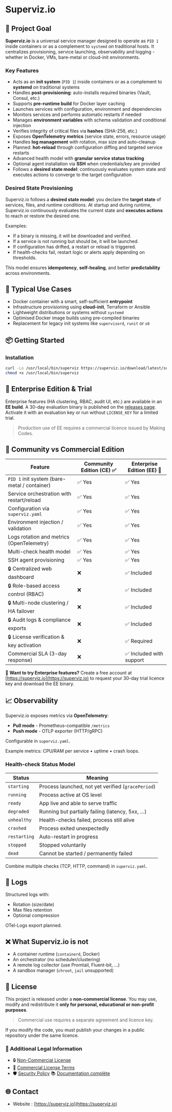 # Superviz.io

## 🧠 Project Goal

**Superviz.io** is a universal service manager designed to operate as `PID 1` inside containers or as a complement to `systemd` on traditional hosts. It centralizes provisioning, service launching, observability and logging - whether in Docker, VMs, bare-metal or cloud-init environments.

### Key Features

* Acts as an **init system** (`PID 1`) inside containers or as a complement to **systemd** on traditional systems
* Handles **post-provisioning**: auto-installs required binaries (Vault, Consul, etc.)
* Supports **pre-runtime build** for Docker layer caching
* Launches services with configuration, environment and dependencies
* Monitors services and performs automatic restarts if needed
* Manages **environment variables** with schema validation and conditional injection
* Verifies integrity of critical files via **hashes** (SHA-256, etc.)
* Exposes **OpenTelemetry metrics** (service state, errors, resource usage)
* Handles **log management** with rotation, max size and auto-cleanup
* Planned: **hot-reload** through configuration diffing and targeted service restarts
* Advanced health model with **granular service status tracking**
* Optional agent installation via **SSH** when credentials/key are provided
* Follows a **desired state model**: continuously evaluates system state and executes actions to converge to the target configuration

### Desired State Provisioning

Superviz.io follows a **desired state model**: you declare the **target state** of services, files, and runtime conditions. At startup and during runtime, Superviz.io continuously evaluates the current state and **executes actions** to reach or restore the desired one.

Examples:

* If a binary is missing, it will be downloaded and verified.
* If a service is not running but should be, it will be launched.
* If configuration has drifted, a restart or reload is triggered.
* If health-checks fail, restart logic or alerts apply depending on thresholds.

This model ensures **idempotency**, **self-healing**, and better **predictability** across environments.

## 🚠 Typical Use Cases

* Docker container with a smart, self-sufficient **entrypoint**
* Infrastructure provisioning using **cloud-init**, Terraform or Ansible
* Lightweight distributions or systems without `systemd`
* Optimised Docker image builds using pre-compiled binaries
* Replacement for legacy init systems like `supervisord`, `runit` or `s6`

## 📦 Getting Started

### Installation

```bash
curl -Lo /usr/local/bin/superviz https://superviz.io/download/latest/superviz-linux-amd64
chmod +x /usr/local/bin/superviz
```

## 💼 Enterprise Edition & Trial

Enterprise features (HA clustering, RBAC, audit UI, etc.) are available in an **EE build**.
A 30-day evaluation binary is published on the [releases page](https://github.com/kodflow/superviz.io/releases).
Activate it with an evaluation key or run without `LICENSE_KEY` for a limited trial.

> Production use of EE requires a commercial licence issued by Making Codes.

## 🥉 Community vs Commercial Edition

| Feature                                      | Community Edition (CE) ✅ | Enterprise Edition (EE) 💼 |
| -------------------------------------------- | ------------------------ | -------------------------- |
| `PID 1` init system (bare-metal / container) | ✅ Yes                    | ✅ Yes                      |
| Service orchestration with restart/reload    | ✅ Yes                    | ✅ Yes                      |
| Configuration via `superviz.yaml`            | ✅ Yes                    | ✅ Yes                      |
| Environment injection / validation           | ✅ Yes                    | ✅ Yes                      |
| Logs rotation and metrics (OpenTelemetry)    | ✅ Yes                    | ✅ Yes                      |
| Multi-check health model                     | ✅ Yes                    | ✅ Yes                      |
| SSH agent provisioning                       | ✅ Yes                    | ✅ Yes                      |
| 🔒 Centralized web dashboard                 | ❌                        | ✅ Included                 |
| 🔒 Role-based access control (RBAC)          | ❌                        | ✅ Included                 |
| 🔒 Multi-node clustering / HA failover       | ❌                        | ✅ Included                 |
| 🔒 Audit logs & compliance exports           | ❌                        | ✅ Included                 |
| 🔒 License verification & key activation     | ❌                        | ✅ Required                 |
| Commercial SLA (3-day response)              | ❌                        | ✅ Included with support    |

📝 **Want to try Enterprise features?** Create a free account at [https://superviz.io](https://superviz.io) to request your 30-day trial licence key and download the EE binary.

## 📈 Observability

Superviz.io exposes metrics via **OpenTelemetry**:

* **Pull mode** - Prometheus-compatible `/metrics`
* **Push mode** - OTLP exporter (HTTP/gRPC)

Configurable in `superviz.yaml`.

Example metrics: CPU/RAM per service • uptime • crash loops.

### Health-check Status Model

| Status       | Meaning                                            |
| ------------ | -------------------------------------------------- |
| `starting`   | Process launched, not yet verified (`gracePeriod`) |
| `running`    | Process active at OS level                         |
| `ready`      | App live and able to serve traffic                 |
| `degraded`   | Running but partially failing (latency, 5xx, …)    |
| `unhealthy`  | Health-checks failed, process still alive          |
| `crashed`    | Process exited unexpectedly                        |
| `restarting` | Auto-restart in progress                           |
| `stopped`    | Stopped voluntarily                                |
| `dead`       | Cannot be started / permanently failed             |

Combine multiple checks (TCP, HTTP, command) in `superviz.yaml`.

## 📝 Logs

Structured logs with:

* Rotation (size/date)
* Max files retention
* Optional compression

OTel-Logs export planned.

## ❌ What Superviz.io **is not**

* A container runtime (`containerd`, Docker)
* An orchestrator (no scheduler/clustering)
* A remote log collector (use Promtail, Fluent-bit, …)
* A sandbox manager (`chroot`, `jail` unsupported)

## 📜 License

This project is released under a **non-commercial license**. You may use, modify and redistribute it **only for personal, educational or non-profit purposes**.

> Commercial use requires a separate agreement and licence key.

If you modify the code, you must publish your changes in a public repository under the same licence.

### 🧾 Additional Legal Information

* 🔒 [Non-Commercial License](./LICENSE.md)
* 💼 [Commercial License Terms](./COMMERCIAL-LICENSE.md)
* 🛡️ [Security Policy](./SECURITY.md)
📚 [Documentation complète](https://superviz.io/docs)

## 🌐 Contact

* Website : [https://superviz.io](https://superviz.io)
